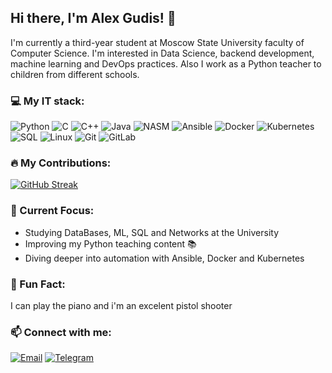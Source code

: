 ## Hi there, I'm Alex Gudis! 👋

I'm currently a third-year student at Moscow State University faculty of Computer Science.
I'm interested in Data Science, backend development, machine learning and DevOps practices.
Also I work as a Python teacher to children from different schools.

### 💻 My IT stack:
![Python](https://img.shields.io/badge/-Python-%233776AB?style=flat-square&logo=python&logoColor=%23ffffff) 
![C](https://img.shields.io/badge/-C-%2300599C?style=flat-square&logo=c&logoColor=%23ffffff)
![C++](https://img.shields.io/badge/-C++-%2300599C?style=flat-square&logo=c%2B%2B&logoColor=%23ffffff)
![Java](https://img.shields.io/badge/-Java-%23E34F26?style=flat-square&logo=java&logoColor=%23ffffff)
![NASM](https://img.shields.io/badge/-Nasm_Assembler-%23005C7A?style=flat-square&logo=assembler&logoColor=%23ffffff)
![Ansible](https://img.shields.io/badge/-Ansible-%23EE0000?style=flat-square&logo=ansible&logoColor=%23ffffff)
![Docker](https://img.shields.io/badge/-Docker-%232496ED?style=flat-square&logo=docker&logoColor=%23ffffff)
![Kubernetes](https://img.shields.io/badge/-Kubernetes-%23266CE5?style=flat-square&logo=kubernetes&logoColor=%23ffffff)
![SQL](https://img.shields.io/badge/-SQL-%234479A1?style=flat-square&logo=postgresql&logoColor=%23ffffff)
![Linux](https://img.shields.io/badge/-Linux-%23FCC624?style=flat-square&logo=linux&logoColor=%23ffffff)
![Git](https://img.shields.io/badge/-Git-%23F05032?style=flat-square&logo=git&logoColor=%23ffffff)
![GitLab](https://img.shields.io/badge/-GitLab-%23FCA121?style=flat-square&logo=gitlab&logoColor=%23ffffff)


### 🔥 My Contributions:
[![GitHub Streak](http://github-readme-streak-stats.herokuapp.com?user=alexgudis&theme=blue&hide_border=true)](https://git.io/streak-stats)



### 🎯 Current Focus:
- Studying DataBases, ML, SQL and Networks at the University
- Improving my Python teaching content 📚
- Diving deeper into automation with Ansible, Docker and Kubernetes

### 🧠 Fun Fact:
I can play the piano and i'm an excelent pistol shooter

### 📫 Connect with me:
[![Email](https://img.shields.io/badge/-Email-%23D14836?style=flat-square&logo=gmail)](mailto:gudis2003@mail.ru)
[![Telegram](https://img.shields.io/badge/-Telegram-%0088cc?style=flat-square&logo=telegram&logoColor=white)](https://t.me/alexgGud)  
